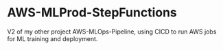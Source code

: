 # AWS-MLProd-StepFunctions
V2 of my other project AWS-MLOps-Pipeline, using CICD to run AWS jobs for ML training and deployment.
